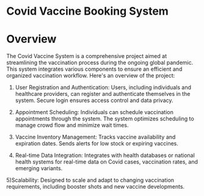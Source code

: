 # Covid Vaccine Booking System
# Overview
The Covid Vaccine System is a comprehensive project aimed at streamlining the vaccination process during the ongoing global pandemic. This system integrates various components to ensure an efficient and organized vaccination workflow. Here's an overview of the project:

1) User Registration and Authentication:
Users, including individuals and healthcare providers, can register and authenticate themselves in the system.
Secure login ensures access control and data privacy.

2) Appointment Scheduling:
Individuals can schedule vaccination appointments through the system.
The system optimizes scheduling to manage crowd flow and minimize wait times.

3) Vaccine Inventory Management:
Tracks vaccine availability and expiration dates.
Sends alerts for low stock or expiring vaccines.

4) Real-time Data Integration:
Integrates with health databases or national health systems for real-time data on Covid cases, vaccination rates, and emerging variants.

5)Scalability:
Designed to scale and adapt to changing vaccination requirements, including booster shots and new vaccine developments.
